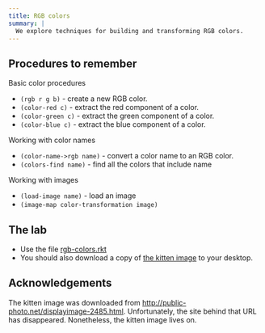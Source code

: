 ```yaml
---
title: RGB colors
summary: |
  We explore techniques for building and transforming RGB colors.
---
```


Procedures to remember
----------------------

Basic color procedures

* `(rgb r g b)` - create a new RGB color.
* `(color-red c)` - extract the red component of a color.
* `(color-green c)` - extract the green component of a color.
* `(color-blue c)` - extract the blue component of a color.

Working with color names

* `(color-name->rgb name)` - convert a color name to an RGB color.
* `(colors-find name)` - find all the colors that include name

Working with images

* `(load-image name)` - load an image
* `(image-map color-transformation image)` 

The lab
-------

* Use the file [rgb-colors.rkt](../code/labs/rgb-colors.rkt)
* You should also download a copy of [the kitten image](../images/kitten.jpg) to your desktop.

Acknowledgements
----------------

The kitten image was downloaded from <http://public-photo.net/displayimage-2485.html>.  Unfortunately, the site behind that URL has disappeared.  Nonetheless, the kitten image lives on.
